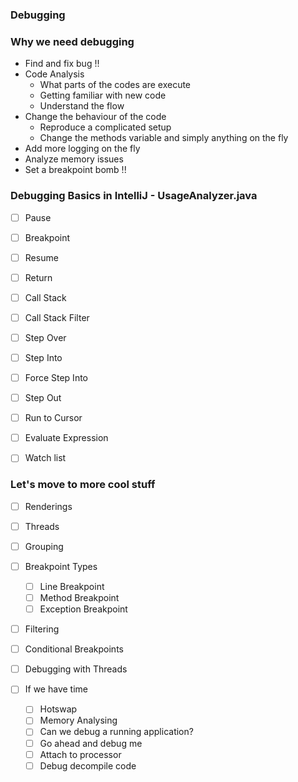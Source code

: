 ### Debugging

### Why we need debugging
- Find and fix bug !!
- Code Analysis
  - What parts of the codes are execute
  - Getting familiar with new code
  - Understand the flow
- Change the behaviour of the code
  - Reproduce a complicated setup
  - Change the methods variable and simply anything on the fly
- Add more logging on the fly
- Analyze memory issues
- Set a breakpoint bomb !!


### Debugging Basics in IntelliJ - UsageAnalyzer.java
  - [ ] Pause
  - [ ] Breakpoint
  - [ ] Resume
  - [ ] Return
  - [ ] Call Stack
  - [ ] Call Stack Filter
  - [ ] Step Over
  - [ ] Step Into
  - [ ] Force Step Into
  - [ ] Step Out
  - [ ] Run to Cursor
  - [ ] Evaluate Expression
  - [ ] Watch list


### Let's move to more cool stuff
  - [ ] Renderings
  - [ ] Threads
  - [ ] Grouping
  - [ ] Breakpoint Types
    - [ ] Line Breakpoint
    - [ ] Method Breakpoint
    - [ ] Exception Breakpoint
  - [ ] Filtering
  - [ ] Conditional Breakpoints
  - [ ] Debugging with Threads

- [ ] If we have time
  - [ ] Hotswap
  - [ ] Memory Analysing
  - [ ] Can we debug a running application?
  - [ ] Go ahead and debug me
  - [ ] Attach to processor
  - [ ] Debug decompile code
